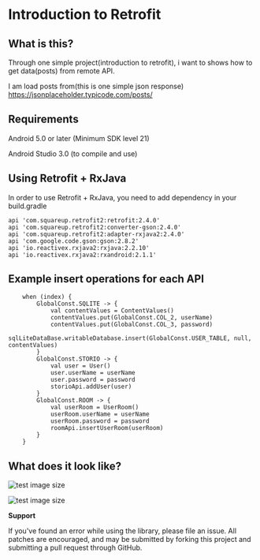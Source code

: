 # Introduction to Retrofit

## What is this?

Through one simple project(introduction to retrofit), i want to shows how to get data(posts) from remote API.

I am load posts from(this is one simple json response)
https://jsonplaceholder.typicode.com/posts/


## Requirements

Android 5.0 or later (Minimum SDK level 21)

Android Studio 3.0 (to compile and use)

## Using Retrofit + RxJava
In order to use Retrofit + RxJava, you need to add dependency in your build.gradle

    api 'com.squareup.retrofit2:retrofit:2.4.0'
    api 'com.squareup.retrofit2:converter-gson:2.4.0'
    api 'com.squareup.retrofit2:adapter-rxjava2:2.4.0'
    api 'com.google.code.gson:gson:2.8.2'
    api 'io.reactivex.rxjava2:rxjava:2.2.10'
    api 'io.reactivex.rxjava2:rxandroid:2.1.1'
    


## Example insert operations for each API

        when (index) {
            GlobalConst.SQLITE -> {
                val contentValues = ContentValues()
                contentValues.put(GlobalConst.COL_2, userName)
                contentValues.put(GlobalConst.COL_3, password)
                sqlLiteDataBase.writableDatabase.insert(GlobalConst.USER_TABLE, null, contentValues)
            }
            GlobalConst.STORIO -> {
                val user = User()
                user.userName = userName
                user.password = password
                storioApi.addUser(user)
            }
            GlobalConst.ROOM -> {
                val userRoom = UserRoom()
                userRoom.userName = userName
                userRoom.password = password
                roomApi.insertUserRoom(userRoom)
            }
        }


## What does it look like?

![test image size](https://github.com/MilanBojic/introduction-to-retrofit/blob/master/image1.png)

![test image size](https://github.com/MilanBojic/introduction-to-retrofit/blob/master/image2.png)



**Support**

If you've found an error while using the library, please file an issue. All patches are encouraged, and may be submitted by forking this project and submitting a pull request through GitHub.
